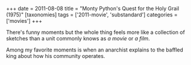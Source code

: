 +++
date = 2011-08-08
title = "Monty Python's Quest for the Holy Grail (1975)"
[taxonomies]
tags = ['2011-movie', 'substandard']
categories = ['movies']
+++

There's funny moments but the whole thing feels more like a collection
of sketches than a unit commonly knows as *a movie* or *a film*.

Among my favorite moments is when an anarchist explains to the baffled
king about how his community operates.
